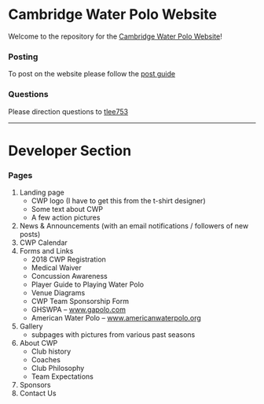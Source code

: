 # Cambridge Water Polo Website
Welcome to the repository for the [Cambridge Water Polo Website](http://cambridgewaterpolo.com)!

### Posting
To post on the website please follow the [post guide](http://cambridgewaterpolo.com/posts)

### Questions
Please direction questions to [tlee753](https://tlee753.com/contact)

---

# Developer Section

### Pages
1. Landing page
    - CWP logo (I have to get this from the t-shirt designer)
    - Some text about CWP
    - A few action pictures
2. News & Announcements (with an email notifications / followers of new posts)
3. CWP Calendar
4. Forms and Links
    - 2018 CWP Registration
    - Medical Waiver
    - Concussion Awareness
    - Player Guide to Playing Water Polo
    - Venue Diagrams
    - CWP Team Sponsorship Form
    - GHSWPA – www.gapolo.com
    - American Water Polo – www.americanwaterpolo.org
5. Gallery
    - subpages with pictures from various past seasons
6. About CWP
    - Club history
    - Coaches
    - Club Philosophy
    - Team Expectations
7. Sponsors
8. Contact Us
